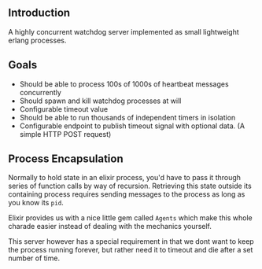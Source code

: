 ## Introduction

A highly concurrent watchdog server implemented as small lightweight erlang processes. 

## Goals
- Should be able to process 100s of 1000s of heartbeat messages concurrently
- Should spawn and kill watchdog processes at will
- Configurable timeout value
- Should be able to run thousands of independent timers in isolation
- Configurable endpoint to publish timeout signal with optional data. (A simple HTTP POST request)

## Process Encapsulation
Normally to hold state in an elixir process, you'd have to pass it through series of function calls by way of recursion. Retrieving this state outside its containing process requires sending messages to the process as long as you know its `pid`. 

Elixir provides us with a nice little gem called `Agents` which make this whole charade easier instead of dealing with the mechanics yourself.

This server however has a special requirement in that we dont want to keep the process running forever, but rather need it to timeout and die after a set number of time.


